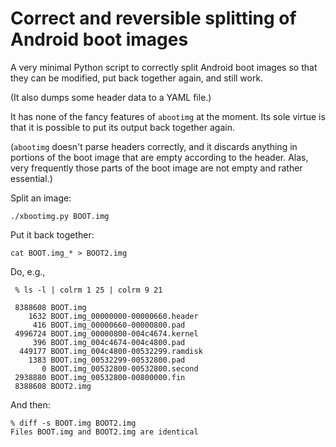 # Correct and reversible splitting of Android boot images

A very minimal Python script to correctly split Android boot images
so that they can be modified, put back together again, and still
work.

(It also dumps some header data to a YAML file.)

It has none of the fancy features of `abootimg` at the moment. Its
sole virtue is that it is possible to put its output back together
again.

(`abootimg` doesn't parse headers correctly, and it discards anything
in portions of the boot image that are empty according to the header.
Alas, very frequently those parts of the boot image are not empty and
rather essential.)

Split an image:

    ./xbootimg.py BOOT.img

Put it back together:

    cat BOOT.img_* > BOOT2.img

Do, e.g.,

     % ls -l | colrm 1 25 | colrm 9 21

     8388608 BOOT.img
        1632 BOOT.img_00000000-00000660.header
         416 BOOT.img_00000660-00000800.pad
     4996724 BOOT.img_00000800-004c4674.kernel
         396 BOOT.img_004c4674-004c4800.pad
      449177 BOOT.img_004c4800-00532299.ramdisk
        1383 BOOT.img_00532299-00532800.pad
           0 BOOT.img_00532800-00532800.second
     2938880 BOOT.img_00532800-00800000.fin
     8388608 BOOT2.img

And then:

    % diff -s BOOT.img BOOT2.img
    Files BOOT.img and BOOT2.img are identical
